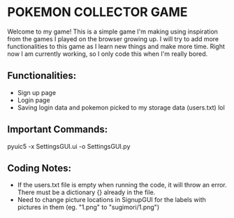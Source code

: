 # POKEMON COLLECTOR GAME
Welcome to my game! This is a simple game I'm making using inspiration from the games I played on the browser growing up.
I will try to add more functionalities to this game as I learn new things and make more time. Right now I am currently 
working, so I only code this when I'm really bored.  

## Functionalities:
- Sign up page
- Login page
- Saving login data and pokemon picked to my storage data (users.txt) lol  

## Important Commands:
pyuic5 -x SettingsGUI.ui -o SettingsGUI.py  
  
## Coding Notes:
- If the users.txt file is empty when running the code, it will throw an error. There must be a dictionary {} already in
  the file.
- Need to change picture locations in SignupGUI for the labels with pictures in them (eg. "1.png" to "sugimori/1.png") 
